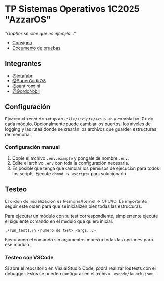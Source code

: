 # TP Sistemas Operativos 1C2025 "AzzarOS"
_"Gopher se cree que es ejemplo..."_
* [Consigna](https://docs.google.com/document/d/1zoFRoBn9QAfYSr0tITsL3PD6DtPzO2sq9AtvE8NGrkc/edit?usp=sharing)
* [Documento de pruebas](https://docs.google.com/document/d/13XPliZvUBtYjaRfuVUGHWbYX8LBs8s3TDdaDa9MFr_I/edit?usp=sharing)

## Integrantes
* [@jotafabri](https://github.com/jotafabri)
* [@SuperGriditOS](https://github.com/SuperGriditOS)
* [@santirondini](https://github.com/santirondini)
* [@GordoNobli](https://github.com/GordoNobli)

## Configuración
Ejecute el script de setup en `utils/scripts/setup.sh` y cambie las IPs de cada módulo. Opcionalmente puede cambiar los puertos, los niveles de logging y las rutas donde se crearán los archivos que guarden estructuras de memoria.
### Configuración manual
1. Copie el archivo `.env.example` y pongale de nombre `.env`.
2. Edite el archivo `.env` con toda la configuración necesaria.
3. Es posible que tenga que cambiar los permisos de ejecución para todos los scripts. Ejecute `chmod +x <script>` para solucionarlo.

## Testeo
El orden de inicialización es Memoria/Kernel → CPU/IO. Es importante seguir este orden para que se inicializen bien todas las estructuras.

Para ejecutar un módulo con su test correspondiente, simplemente ejecute el siguiente comando en el módulo que quiera iniciar.
```
./run_tests.sh <numero de test> <args...>
```
Ejecutando el comando sin argumentos muestra todas las opciones para ese módulo.

### Testeo con VSCode
Si abre el repositorio en Visual Studio Code, podrá realizar los tests con el debugger. Estos se pueden configurar en el archivo `.vscode/launch.json`.
